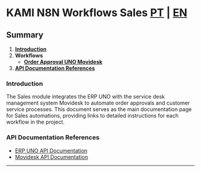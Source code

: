 # KAMI N8N Workflows Sales [PT](main.md) | [EN](main-en_us.md)

## Summary

1. [**Introduction**](#introduction)
2. **Workflows**
    - [**Order Approval UNO Movidesk**](aprova_pedido_uno_movidesk-en_us.md)
3. [**API Documentation References**](#api-documentation-references)

### Introduction

The Sales module integrates the ERP UNO with the service desk management system Movidesk to automate order approvals and customer service processes. This document serves as the main documentation page for Sales automations, providing links to detailed instructions for each workflow in the project.

### API Documentation References

- [ERP UNO API Documentation](https://unorestful.docs.apiary.io/#)
- [Movidesk API Documentation](https://support.movidesk.com/kb/category/api-documentation)

---
